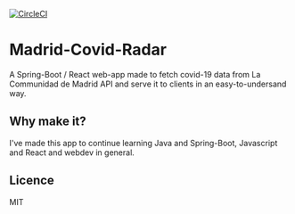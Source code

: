 [![CircleCI](https://circleci.com/gh/ChrisHilborne/Madrid-Covid-Radar.svg?style=svg&circle-token=f7f09dcd23afa27d772e8d1390f4811789f41c8f)](<LINK>)

# Madrid-Covid-Radar

A Spring-Boot / React web-app made to fetch covid-19 data from La Communidad de Madrid API and serve it to clients in an  easy-to-undersand way.

## Why make it?

I've made this app to continue learning Java and Spring-Boot, Javascript and React and webdev in general.

## Licence
MIT
